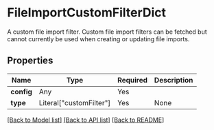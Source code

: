 # FileImportCustomFilterDict

A custom file import filter. Custom file import filters can be fetched but cannot currently be used
when creating or updating file imports.


## Properties
| Name | Type | Required | Description |
| ------------ | ------------- | ------------- | ------------- |
**config** | Any | Yes |  |
**type** | Literal["customFilter"] | Yes | None |


[[Back to Model list]](../../../../README.md#models-v2-link) [[Back to API list]](../../../../README.md#apis-v2-link) [[Back to README]](../../../../README.md)

